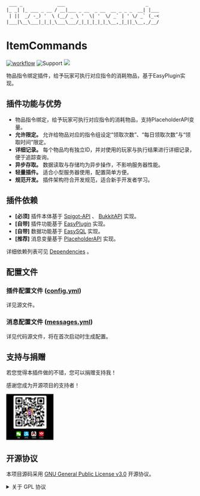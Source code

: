 ```text
 ___ _             ___                              _    
|_ _| |_ ___ _ __ / __|___ _ __  _ __  __ _ _ _  __| |___
 | ||  _/ -_) '  \ (__/ _ \ '  \| '  \/ _` | ' \/ _` (_-<
|___|\__\___|_|_|_\___\___/_|_|_|_|_|_\__,_|_||_\__,_/__/                                        
```

# ItemCommands

[![workflow](https://github.com/CarmJos/ItemCommands/actions/workflows/maven.yml/badge.svg?branch=master)](https://github.com/CarmJos/ItemCommands/actions/workflows/maven.yml)
![Support](https://img.shields.io/badge/Minecraft-Java%201.12--Latest-yellow)
![](https://visitor-badge.glitch.me/badge?page_id=ItemCommands.readme)

物品指令绑定插件，给予玩家可执行对应指令的消耗物品，基于EasyPlugin实现。

## 插件功能与优势

- 物品指令绑定，给予玩家可执行对应指令的消耗物品，支持PlaceholderAPI变量。
- **允许限定。** 允许给物品对应的指令组设定“领取次数”、“每日领取次数”与“领取时间”限定。
- **详细记录。** 每个物品均有独立ID，并对使用的玩家与执行结果进行详细记录，便于追踪查询。
- **异步存取。** 数据读取与存储均为异步操作，不影响服务器性能。
- **轻量插件。** 适合小型服务器使用，配置简单方便。
- **规范开发。** 插件架构符合开发规范，适合新手开发者学习。

## 插件依赖

- **[必须]** 插件本体基于 [Spigot-API](https://hub.spigotmc.org/stash/projects/SPIGOT) 、 [BukkitAPI](http://bukkit.org/) 实现。
- **[自带]** 插件功能基于 [EasyPlugin](https://github.com/CarmJos/EasyPlugin) 实现。
- **[自带]** 数据功能基于 [EasySQL](https://github.com/CarmJos/EasySQL) 实现。
- **[推荐]** 消息变量基于 [PlaceholderAPI](https://www.spigotmc.org/resources/6245/) 实现。

详细依赖列表可见 [Dependencies](https://github.com/CarmJos/timereward/network/dependencies) 。

## 配置文件

### 插件配置文件 ([config.yml](src/main/resources/config.yml))

详见源文件。

### 消息配置文件 ([messages.yml](src/main/java/cc/carm/plugin/itemcommands/configuration/PluginMessages.java))

详见代码源文件，将在首次启动时生成配置。

## 支持与捐赠

若您觉得本插件做的不错，您可以捐赠支持我！

感谢您成为开源项目的支持者！

<img height=25% width=25% src="https://raw.githubusercontent.com/CarmJos/CarmJos/main/img/donate-code.jpg"  alt=""/>

## 开源协议

本项目源码采用 [GNU General Public License v3.0](https://opensource.org/licenses/GPL-3.0) 开源协议。

<details>
<summary>关于 GPL 协议</summary>

> GNU General Public Licence (GPL) 有可能是开源界最常用的许可模式。GPL 保证了所有开发者的权利，同时为使用者提供了足够的复制，分发，修改的权利：
>
> #### 可自由复制
> 你可以将软件复制到你的电脑，你客户的电脑，或者任何地方。复制份数没有任何限制。
> #### 可自由分发
> 在你的网站提供下载，拷贝到U盘送人，或者将源代码打印出来从窗户扔出去（环保起见，请别这样做）。
> #### 可以用来盈利
> 你可以在分发软件的时候收费，但你必须在收费前向你的客户提供该软件的 GNU GPL 许可协议，以便让他们知道，他们可以从别的渠道免费得到这份软件，以及你收费的理由。
> #### 可自由修改
> 如果你想添加或删除某个功能，没问题，如果你想在别的项目中使用部分代码，也没问题，唯一的要求是，使用了这段代码的项目也必须使用 GPL 协议。
>
> 需要注意的是，分发的时候，需要明确提供源代码和二进制文件，另外，用于某些程序的某些协议有一些问题和限制，你可以看一下 @PierreJoye 写的 Practical Guide to GPL Compliance 一文。使用 GPL 协议，你必须在源代码代码中包含相应信息，以及协议本身。
>
> *以上文字来自 [五种开源协议GPL,LGPL,BSD,MIT,Apache](https://www.oschina.net/question/54100_9455) 。*
</details>


